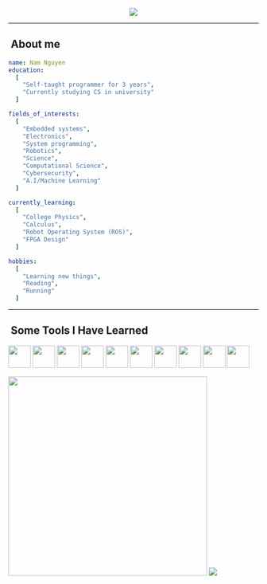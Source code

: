 <p align="center">
  <img src="https://capsule-render.vercel.app/api?text=Hello%20There&animation=fadeIn&type=cylinder&color=auto&height=100&fontSize=50&fontAlignY=65&theme=tokyonight"/>
</p>

---

<h2>&nbsp;About me</h2>

```yaml
name: Nam Nguyen
education:
  [
    "Self-taught programmer for 3 years",
    "Currently studying CS in university"
  ]

fields_of_interests:
  [
    "Embedded systems",
    "Electronics",
    "System programming",
    "Robotics",
    "Science",
    "Computational Science",
    "Cybersecurity",
    "A.I/Machine Learning"
  ]

currently_learning:
  [
    "College Physics",
    "Calculus",
    "Robot Operating System (ROS)",
    "FPGA Design"
  ]

hobbies:
  [
    "Learning new things",
    "Reading",
    "Running"
  ]
```

---

<h2>&nbsp;Some Tools I Have Learned</h2>
<p align="left">
  <img src="https://cdn.jsdelivr.net/gh/devicons/devicon/icons/vscode/vscode-original.svg" width="45" height="45"/>
  <img src="https://cdn.jsdelivr.net/gh/devicons/devicon/icons/vim/vim-original.svg" width="45" height="45"/>
  <img src="https://cdn.jsdelivr.net/gh/devicons/devicon/icons/python/python-original-wordmark.svg" width="45" height="45"/>
  <img src="https://cdn.jsdelivr.net/gh/devicons/devicon/icons/cplusplus/cplusplus-original.svg" width="45" height="45"/>
  <img src="https://cdn.jsdelivr.net/gh/devicons/devicon/icons/c/c-original.svg" width="45" height="45"/>
  <img src="https://cdn.jsdelivr.net/gh/devicons/devicon/icons/bash/bash-original.svg" width="45" height="45"/>
  <img src="https://cdn.jsdelivr.net/gh/devicons/devicon/icons/embeddedc/embeddedc-original-wordmark.svg" width="45" height="45"/>
  <img src="https://cdn.jsdelivr.net/gh/devicons/devicon/icons/arduino/arduino-original-wordmark.svg" width="45" height="45"/>
  <img src="https://cdn.jsdelivr.net/gh/devicons/devicon/icons/linux/linux-original.svg" width="45" height="45"/>
  <img src="https://cdn.jsdelivr.net/gh/devicons/devicon/icons/julia/julia-original-wordmark.svg" width="45" height="45"/>
</p>

<a><img src="https://github-readme-stats.vercel.app/api?username=namberino&show_icons=true&include_all_commits=true&theme=rose_pine" width="400"></a>
<a><img src="https://github-readme-stats.vercel.app/api/top-langs/?username=namberino&layout=compact&theme=rose_pine"></a>

